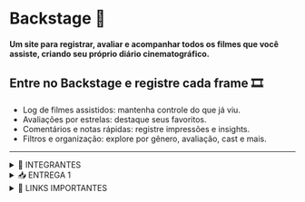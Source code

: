 # Backstage 🎥
#### Um site para registrar, avaliar e acompanhar todos os filmes que você assiste, criando seu próprio diário cinematográfico.

## Entre no **Backstage** e registre cada frame 🎞️
- Log de filmes assistidos: mantenha controle do que já viu.
- Avaliações por estrelas: destaque seus favoritos.
- Comentários e notas rápidas: registre impressões e insights.
- Filtros e organização: explore por gênero, avaliação, cast e mais.
----------------------------------------------------------------------------------------------------------------------------------------------
<details>
<summary> 🚀 INTEGRANTES  </summary>
  
- Henrique Antunes Calado 
  
- Leonardo Argente

- Louise Pessoas Araújo Medeiros de Souza

- Luis Antônio Godoy Idrissi

- Marília Liz Alves de Lima

- Rafael Pimenta Borba

- Victor Martins Tomaz de Melo
  </details>
<details>
<summary> 📥 ENTREGA 1</summary>

  **Screencast**
- [Screencast]((https://youtu.be/LRqxvmqukJw))


![Sprint 1](https://raw.githubusercontent.com/marilializ/Backstage/main/imagens/sprint1.PNG)
![Quadro 1](https://raw.githubusercontent.com/marilializ/Backstage/main/imagens/Quadro1.PNG)
![Figma 1](https://raw.githubusercontent.com/marilializ/Backstage/main/imagens/figma1_correto.PNG)


</details>

<details>
<summary> 🔗 LINKS IMPORTANTES </summary>
  
- [Jira](https://cesarschool-20252.atlassian.net/jira/software/projects/SCRUM/boards/1?atlOrigin=eyJpIjoiNjQxZWFjMDE5Yzk3NGY5MGE0MjMzZjZmNzAxZjYxZmUiLCJwIjoiaiJ9)
  
- [Histórias](https://docs.google.com/document/d/1aqIHFkvABIIP391eOZYChAOS2tJbzDw3llCjle1GSi0/edit?usp=sharing)
  
</details>

